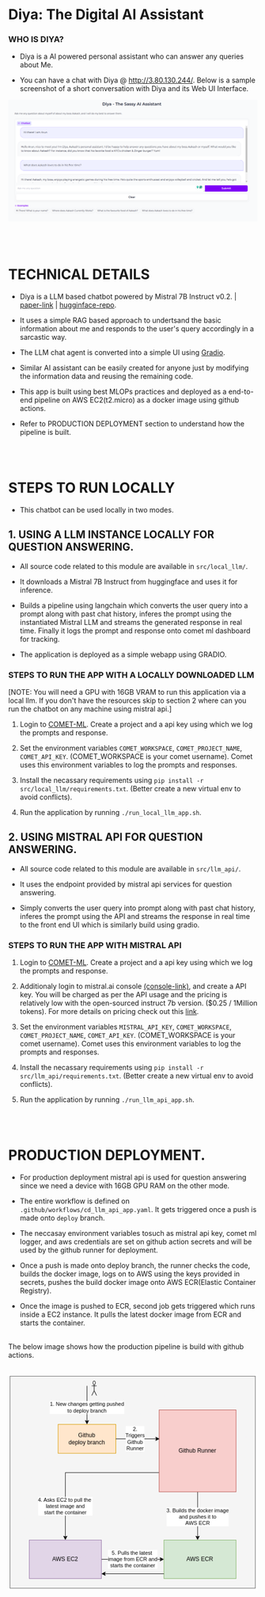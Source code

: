 # Diya: The Digital AI Assistant

### WHO IS DIYA?

- Diya is a AI powered personal assistant who can answer any queries about Me.

- You can have a chat with Diya @ http://3.80.130.244/. Below is a sample screenshot of a short conversation with Diya and its Web UI Interface.

![Sample-Image-Diya](resources/diya-image.png)

<br>
<br>

# TECHNICAL DETAILS

- Diya is a LLM based chatbot powered by Mistral 7B Instruct v0.2. | [paper-link](https://arxiv.org/pdf/2310.06825.pdf) | [hugginface-repo](https://huggingface.co/mistralai/Mistral-7B-Instruct-v0.2).

- It uses a simple RAG based approach to undertsand the basic information about me and responds to the user's query accordingly in a sarcastic way.

- The LLM chat agent is converted into a simple UI using [Gradio](https://www.gradio.app/).

- Similar AI assistant can be easily created for anyone just by modifying the information data and reusing the remaining code.

- This app is built using best MLOPs practices and deployed as a end-to-end pipeline on AWS EC2(t2.micro) as a docker image using github actions.

- Refer to PRODUCTION DEPLOYMENT section to understand how the pipeline is built.

<br>
<br>


# STEPS TO RUN LOCALLY

- This chatbot can be used locally in two modes.

## 1. USING A LLM INSTANCE LOCALLY FOR QUESTION ANSWERING.

- All source code related to this module are available in `src/local_llm/`.

- It downloads a Mistral 7B Instruct from huggingface and uses it for inference.

- Builds a pipeline using langchain which converts the user query into a prompt along with past chat history, inferes the prompt using the instantiated Mistral LLM and streams the generated response in real time. Finally it logs the prompt and response onto comet ml dashboard for tracking.

- The application is deployed as a simple webapp using GRADIO. 

### STEPS TO RUN THE APP WITH A LOCALLY DOWNLOADED LLM

[NOTE: You will need a GPU with 16GB VRAM to run this application via a local llm. If you don't have the resources skip to section 2 where can you run the chatbot on any machine using mistral api.]

1. Login to [COMET-ML](https://www.comet.com/). Create a project and a api key using which we log the prompts and response.

2. Set the environment variables `COMET_WORKSPACE`, `COMET_PROJECT_NAME`, `COMET_API_KEY`. (COMET_WORKSPACE is your comet username). Comet uses this environment variables to log the prompts and responses.

3. Install the necassary requirements using `pip install -r  src/local_llm/requirements.txt`. (Better create a new virtual env to avoid conflicts).

4. Run the application by running `./run_local_llm_app.sh`.


## 2. USING MISTRAL API FOR QUESTION ANSWERING.

- All source code related to this module are available in `src/llm_api/`.

- It uses the endpoint provided by mistral api services for question answering.

- Simply converts the user query into prompt along with past chat history, inferes the prompt using the API and streams the response in real time to the front end UI which is similarly build using gradio.

### STEPS TO RUN THE APP WITH MISTRAL API

1. Login to [COMET-ML](https://www.comet.com/). Create a project and a api key using which we log the prompts and response.

2. Additionaly login to mistral.ai console [(console-link)](https://console.mistral.ai/), and create a API key. You will be charged as per the API usage and the pricing is relatively low with the open-sourced instruct 7b version. ($0.25 / 1Million tokens). For more details on pricing check out this [link](https://docs.mistral.ai/platform/pricing/).

2. Set the environment variables `MISTRAL_API_KEY`, `COMET_WORKSPACE`, `COMET_PROJECT_NAME`, `COMET_API_KEY`. (COMET_WORKSPACE is your comet username). Comet uses this environment variables to log the prompts and responses.

3. Install the necassary requirements using `pip install -r  src/llm_api/requirements.txt`. (Better create a new virtual env to avoid conflicts).

4. Run the application by running `./run_llm_api_app.sh`.

<br>
<br>

# PRODUCTION DEPLOYMENT.

- For production deployment mistral api is used for question answering since we need a device with 16GB GPU RAM on the other mode.

- The entire workflow is defined on `.github/workflows/cd_llm_api_app.yaml`. It gets triggered once a push is made onto `deploy` branch.

- The neccasay environment variables tosuch as mistral api key, comet ml logger, and aws credentials are set on github action secrets and will be used by the github runner for deployment.

- Once a push is made onto deploy branch, the runner checks the code, builds the docker image, logs on to AWS using the keys provided in secrets, pushes the build docker image onto AWS ECR(Elastic Container Registry).

- Once the image is pushed to ECR, second job gets triggered which runs inside a EC2 instance. It pulls the latest docker image from ECR and starts the container.

<br>
The below image shows how the production pipeline is build with github actions. <br>
<br>

![alt text](resources/workflow-image.png)